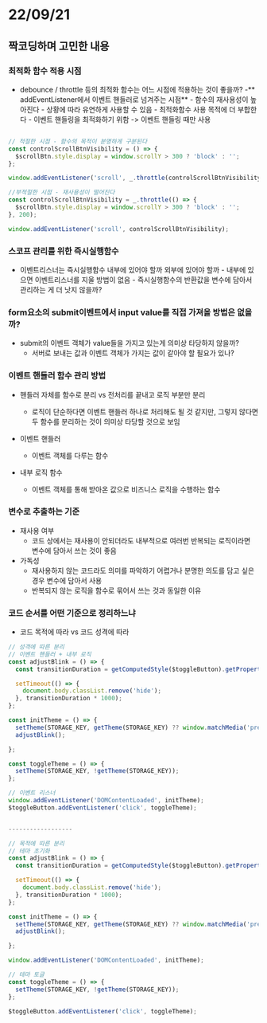 # 22/09/21

## 짝코딩하며 고민한 내용

### 최적화 함수 적용 시점

- debounce / throttle 등의 최적화 함수는 어느 시점에 적용하는 것이 좋을까?
	-** addEventListener에서 이벤트 핸들러로 넘겨주는 시점** 
		- 함수의 재사용성이 높아진다
			- 상황에 따라 유연하게 사용할 수 있음
		- 최적화함수 사용 목적에 더 부합한다
			- 이벤트 핸들링을 최적화하기 위함 -> 이벤트 핸들링 때만 사용
```javascript

// 적절한 시점 - 함수의 목적이 분명하게 구분된다
const controlScrollBtnVisibility = () => {
  $scrollBtn.style.display = window.scrollY > 300 ? 'block' : '';
};

window.addEventListener('scroll', _.throttle(controlScrollBtnVisibility, 200));

//부적절한 시점 - 재사용성이 떨어진다
const controlScrollBtnVisibility = _.throttle(() => {
  $scrollBtn.style.display = window.scrollY > 300 ? 'block' : '';
}, 200);

window.addEventListener('scroll', controlScrollBtnVisibility);
```

### 스코프 관리를 위한 즉시실행함수

- 이벤트리스너는 즉시실행함수 내부에 있어야 할까 외부에 있어야 할까
		- 내부에 있으면 이벤트리스너를 지울 방법이 없음
		- 즉시실행함수의 반환값을 변수에 담아서 관리하는 게 더 낫지 않을까?

### form요소의 submit이벤트에서 input value를 직접 가져올 방법은 없을까?

- submit의 이벤트 객체가 value들을 가지고 있는게 의미상 타당하지 않을까?
	- 서버로 보내는 값과 이벤트 객체가 가지는 값이 같아야 할 필요가 있나?

### 이벤트 핸들러 함수 관리 방법

- 핸들러 자체를 함수로 분리 vs 전처리를 끝내고 로직 부분만 분리
	- 로직이 단순하다면 이벤트 핸들러 하나로 처리해도 될 것 같지만, 그렇지 않다면 두 함수를 분리하는 것이 의미상 타당할 것으로 보임

- 이벤트 핸들러
	- 이벤트 객체를 다루는 함수
- 내부 로직 함수
	- 이벤트 객체를 통해 받아온 값으로 비즈니스 로직을 수행하는 함수

### 변수로 추출하는 기준

- 재사용 여부
	- 코드 상에서는 재사용이 안되더라도 내부적으로 여러번 반복되는 로직이라면 변수에 담아서 쓰는 것이 좋음
- 가독성
	- 재사용하지 않는 코드라도 의미를 파악하기 어렵거나 분명한 의도를 담고 싶은 경우 변수에 담아서 사용
	- 반복되지 않는 로직을 함수로 묶어서 쓰는 것과 동일한 이유

### 코드 순서를 어떤 기준으로 정리하느냐

- 코드 목적에 따라 vs 코드 성격에 따라

```javascript
// 성격에 따른 분리
// 이벤트 핸들러 + 내부 로직
const adjustBlink = () => {
  const transitionDuration = getComputedStyle($toggleButton).getPropertyValue('--transition-duration');

  setTimeout(() => {
    document.body.classList.remove('hide');
  }, transitionDuration * 1000);
};

const initTheme = () => {
  setTheme(STORAGE_KEY, getTheme(STORAGE_KEY) ?? window.matchMedia('prefers-color-scheme: dark').matches);
  adjustBlink();

};

const toggleTheme = () => {
  setTheme(STORAGE_KEY, !getTheme(STORAGE_KEY));
};

// 이벤트 리스너
window.addEventListener('DOMContentLoaded', initTheme);
$toggleButton.addEventListener('click', toggleTheme);


------------------

// 목적에 따른 분리
// 테마 초기화
const adjustBlink = () => {
  const transitionDuration = getComputedStyle($toggleButton).getPropertyValue('--transition-duration');

  setTimeout(() => {
    document.body.classList.remove('hide');
  }, transitionDuration * 1000);
};

const initTheme = () => {
  setTheme(STORAGE_KEY, getTheme(STORAGE_KEY) ?? window.matchMedia('prefers-color-scheme: dark').matches);
  adjustBlink();

};

window.addEventListener('DOMContentLoaded', initTheme);

// 테마 토글
const toggleTheme = () => {
  setTheme(STORAGE_KEY, !getTheme(STORAGE_KEY));
};

$toggleButton.addEventListener('click', toggleTheme);
```
